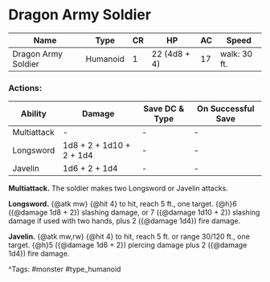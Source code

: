 # Dragon Army Soldier

| Name | Type | CR | HP | AC | Speed |
|------|------|----|----|----|-------|
| Dragon Army Soldier | Humanoid | 1 | 22 (4d8 + 4) | 17 | walk: 30 ft. |

### Actions:

| Ability | Damage | Save DC & Type | On Successful Save |
|---------|--------|----------------|--------------------|
| Multiattack | - | - | - |
| Longsword | 1d8 + 2 + 1d10 + 2 + 1d4 | - | - |
| Javelin | 1d6 + 2 + 1d4 | - | - |


**Multiattack.** The soldier makes two Longsword or Javelin attacks.

**Longsword.** {@atk mw} {@hit 4} to hit, reach 5 ft., one target. {@h}6 ({@damage 1d8 + 2}) slashing damage, or 7 ({@damage 1d10 + 2}) slashing damage if used with two hands, plus 2 ({@damage 1d4}) fire damage.

**Javelin.** {@atk mw,rw} {@hit 4} to hit, reach 5 ft. or range 30/120 ft., one target. {@h}5 ({@damage 1d6 + 2}) piercing damage plus 2 ({@damage 1d4}) fire damage.

^Tags: #monster #type_humanoid
